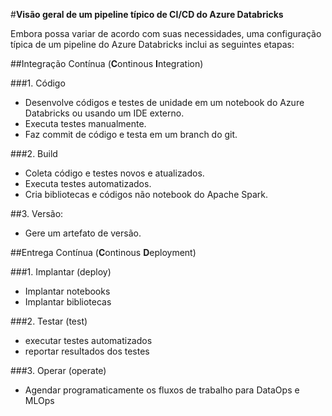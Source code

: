 #**Visão geral de um pipeline típico de CI/CD do Azure Databricks**

Embora possa variar de acordo com suas necessidades, uma configuração típica de um pipeline do Azure Databricks inclui as seguintes etapas:

##Integração Contínua (**C**ontinous **I**ntegration)

###1. Código
- Desenvolve códigos e testes de unidade em um notebook do Azure Databricks ou usando um IDE externo.
- Executa testes manualmente.
- Faz commit de código e testa em um branch do git.


###2. Build
- Coleta código e testes novos e atualizados.
- Executa testes automatizados.
- Cria bibliotecas e códigos não notebook do Apache Spark.

##3. Versão: 

- Gere um artefato de versão.



##Entrega Contínua (**C**ontinous **D**eployment)

###1. Implantar (deploy)
- Implantar notebooks
- Implantar bibliotecas

###2. Testar (test)
- executar testes automatizados
- reportar resultados dos testes

###3. Operar (operate)
- Agendar programaticamente os fluxos de trabalho para DataOps e MLOps 


